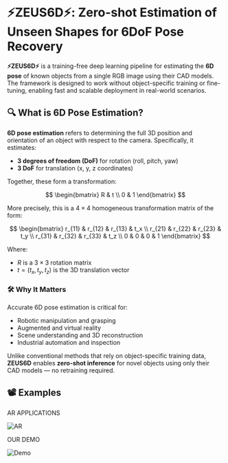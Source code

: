 <!-- MathJax for LaTeX rendering -->
<script type="text/x-mathjax-config">
  MathJax = { tex: { inlineMath: [['$', '$'], ['\\(', '\\)']] } };
</script>
<script async src="https://cdn.jsdelivr.net/npm/mathjax@3/es5/tex-mml-chtml.js"></script>



<!--
README.md  ·  ZEUS-6D
Particle.js background + markdown content
-->

<!-- ▸▸  Particle background  ◂◂ -->
<div id="particles-js"></div>
<script src="https://cdn.jsdelivr.net/npm/particles.js@2.0.0/particles.min.js"></script>
<script>
particlesJS("particles-js", {
  particles: {
    number:  { value: 60,  density: { enable: true, value_area: 800 } },
    color:   { value: "#00bfff" },
    shape:   { type: "circle" },
    opacity: { value: 0.4 },
    size:    { value: 3 },
    line_linked: {
      enable: true,
      distance: 150,
      color: "#00bfff",
      opacity: 0.4,
      width: 1
    },
    move: { enable: true, speed: 2 }
  },
  interactivity: {
    events: {
      onhover: { enable: true, mode: "grab" },
      onclick: { enable: true, mode: "push" }
    }
  }
});
</script>

<style>
/* keeps particles behind everything */
#particles-js {
  position: fixed;
  top: 0;
  left: 0;
  width: 100%;
  height: 100%;
  z-index: -1;
}
</style>
# ⚡ZEUS6D⚡: Zero-shot Estimation of Unseen Shapes for 6DoF Pose Recovery

**⚡ZEUS6D⚡** is a training-free deep learning pipeline for estimating the **6D pose** of known objects from a single RGB image using their CAD models. The framework is designed to work without object-specific training or fine-tuning, enabling fast and scalable deployment in real-world scenarios.

## 🔍 What is 6D Pose Estimation?

**6D pose estimation** refers to determining the full 3D position and orientation of an object with respect to the camera. Specifically, it estimates:
- **3 degrees of freedom (DoF)** for rotation (roll, pitch, yaw)
- **3 DoF** for translation (x, y, z coordinates)

Together, these form a transformation:

$$
\begin{bmatrix}
R & t \\
0 & 1
\end{bmatrix}
$$

More precisely, this is a $4 \times 4$ homogeneous transformation matrix of the form:

$$
\begin{bmatrix}
r_{11} & r_{12} & r_{13} & t_x \\
r_{21} & r_{22} & r_{23} & t_y \\
r_{31} & r_{32} & r_{33} & t_z \\
0 & 0 & 0 & 1
\end{bmatrix}
$$

Where:
- $R$ is a $3 \times 3$ rotation matrix
- $t = (t_x, t_y, t_z)$ is the 3D translation vector

### 🛠 Why It Matters

Accurate 6D pose estimation is critical for:
- Robotic manipulation and grasping
- Augmented and virtual reality
- Scene understanding and 3D reconstruction
- Industrial automation and inspection

Unlike conventional methods that rely on object-specific training data, **ZEUS6D** enables **zero-shot inference** for novel objects using only their CAD models — no retraining required.

## 📽️ Examples

AR APPLICATIONS

![AR](examples/317560123-80e96855-a73c-4bee-bcef-7cba92df55ca.gif)

OUR DEMO

![Demo](examples/my_comparison_animation.gif)
